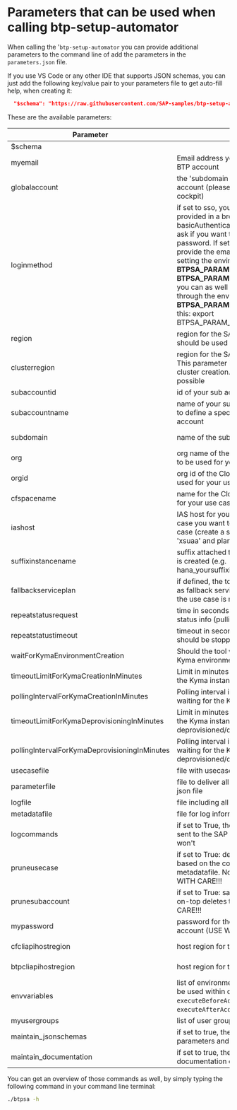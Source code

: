 # Parameters that can be used when calling btp-setup-automator

When calling the '`btp-setup-automator` you can provide additional parameters to the command line of add the parameters in the `parameters.json` file.

If you use VS Code or any other IDE that supports JSON schemas, you can just add the following key/value pair to your parameters file to get auto-fill help, when creating it:

````json
  "$schema": "https://raw.githubusercontent.com/SAP-samples/btp-setup-automator/main/libs/btpsa-usecase.json",
````

These are the available parameters:

| Parameter | Description | Type  | Default value |
|---|---|---|---|
| $schema |  | string |  |
| myemail | Email address you use to access your SAP BTP account | ['string', 'null'] | None |
| globalaccount | the 'subdomain id' of your SAP BTP global account (please check it in the SAP BTP cockpit) | ['string', 'null'] | None |
| loginmethod | if set to sso, you'll need to open a link provided in a browser to login. Set to basicAuthentication (default) the script will ask if you want to provide username and password. If set to **envVariables** you need to provide the email address and password by setting the environment variable **BTPSA_PARAM_MYEMAIL** and **BTPSA_PARAM_MYPASSWORD**. In addition you can as well provide the global account through the environment variable **BTPSA_PARAM_GLOBALACCOUNT**. Like this: export BTPSA_PARAM_MYEMAIL=youremail@x.com | string | basicAuthentication |
| region | region for the SAP BTP sub account that should be used for the use case | string | us10 |
| clusterregion | region for the SAP BTP Kyma runtime cluster. This parameter is used as default for Kyma cluster creation. Override via usecase.json possible | string |  |
| subaccountid | id of your sub account that should be used | string | None |
| subaccountname | name of your sub account in case you want to define a specific name for your sub account | ['string', 'null'] | None |
| subdomain | name of the subdomain of your sub account | ['string', 'null'] | None |
| org | org name of the Cloudfroundy environment to be used for your use case | ['string', 'null'] | None |
| orgid | org id of the Cloudfoundry environment to be used for your use case | ['string', 'null'] | None |
| cfspacename | name for the Cloudfoundry space to be used for your use case | ['string', 'null'] | development |
| iashost | IAS host for your SAP BTP sub account in case you want to make use of it in your use case (create a service instance for service 'xsuaa' and plan 'apiaccess') | ['string', 'null'] | None |
| suffixinstancename | suffix attached to each service instance that is created (e.g. hana_yoursuffixinstancename) | ['string', 'null'] | None |
| fallbackserviceplan | if defined, the tool will use the defined name as fallback service plan, if the plan defined in the use case is not supported | ['string', 'null'] | None |
| repeatstatusrequest | time in seconds to wait after requesting status info (pulling) | integer | 4 |
| repeatstatustimeout | timeout in seconds after which requests should be stopped | integer | 4200 |
| waitForKymaEnvironmentCreation | Should the tool wait for the creation of the Kyma environment | boolean | True |
| timeoutLimitForKymaCreationInMinutes | Limit in minutes until the tool should wait for the Kyma instance to be created | integer | 40 |
| pollingIntervalForKymaCreationInMinutes | Polling interval in minutes when tool is waiting for the Kyma instance to be created | integer | 5 |
| timeoutLimitForKymaDeprovisioningInMinutes | Limit in minutes until the tool should wait for the Kyma instance to be deprovisioned/deleted | integer | 40 |
| pollingIntervalForKymaDeprovisioningInMinutes | Polling interval in minutes when tool is waiting for the Kyma instance to be deprovisioned/deleted | integer | 5 |
| usecasefile | file with usecase config | string | None |
| parameterfile | file to deliver all parameters within a single json file | string | parameters.json |
| logfile | file including all logged information | string | log/script.log |
| metadatafile | file for log information | string | log/metadata_log.json |
| logcommands | if set to True, the script will log all commands sent to the SAP BTP account. If set to False it won't | boolean | True |
| pruneusecase | if set to True: deletes all assets of a usecase based on the collected info in the metadatafile. No confirmation message. USE WITH CARE!!! | boolean | False |
| prunesubaccount | if set to True: same like -pruneusecase, but on-top deletes the subaccount. USE WITH CARE!!! | boolean | False |
| mypassword | password for the user of your SAP BTP account (USE WITH CARE!) | string | None |
| cfcliapihostregion | host region for the Cloud Foundry CLI calls | ['string', 'null'] | None |
| btpcliapihostregion | host region for the BTP CLI calls | ['string', 'null'] | eu10 |
| envvariables | list of environment variables on OS level to be used within commands defined in the `executeBeforeAccountSetup` and `executeAfterAccountSetup`. | object | None |
| myusergroups | list of user groups to be used in btpsa | array | None |
| maintain_jsonschemas | if set to true, the json schema files for parameters and usecases will be updated | boolean | False |
| maintain_documentation | if set to true, the the automatically created documentation of btpsa will by updated | boolean | False |

You can get an overview of those commands as well, by simply typing the following command in your command line terminal:

```bash
./btpsa -h
```